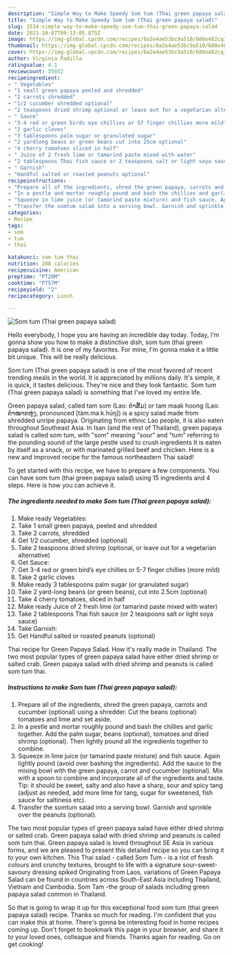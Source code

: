 ```yaml
---
description: "Simple Way to Make Speedy Som tum (Thai green papaya salad)"
title: "Simple Way to Make Speedy Som tum (Thai green papaya salad)"
slug: 3534-simple-way-to-make-speedy-som-tum-thai-green-papaya-salad
date: 2021-10-07T09:13:05.875Z
image: https://img-global.cpcdn.com/recipes/8a2e4ae53bc9a510/680x482cq70/som-tum-thai-green-papaya-salad-recipe-main-photo.jpg
thumbnail: https://img-global.cpcdn.com/recipes/8a2e4ae53bc9a510/680x482cq70/som-tum-thai-green-papaya-salad-recipe-main-photo.jpg
cover: https://img-global.cpcdn.com/recipes/8a2e4ae53bc9a510/680x482cq70/som-tum-thai-green-papaya-salad-recipe-main-photo.jpg
author: Virginia Padilla
ratingvalue: 4.1
reviewcount: 35652
recipeingredient:
- " Vegetables"
- "1 small green papaya peeled and shredded"
- "2 carrots shredded"
- "1/2 cucumber shredded optional"
- "2 teaspoons dried shrimp optional or leave out for a vegetarian alternative"
- " Sauce"
- "3-4 red or green birds eye chillies or 57 finger chillies more mild"
- "2 garlic cloves"
- "3 tablespoons palm sugar or granulated sugar"
- "2 yardlong beans or green beans cut into 25cm optional"
- "4 cherry tomatoes sliced in half"
- " Juice of 2 fresh lime or tamarind paste mixed with water"
- "2 tablespoons Thai fish sauce or 2 teaspoons salt or light soya sauce"
- " Garnish"
- "Handful salted or roasted peanuts optional"
recipeinstructions:
- "Prepare all of the ingredients, shred the green papaya, carrots and cucumber (optional) using a shredder. Cut the beans (optional) tomatoes and lime and set aside."
- "In a pestle and mortar roughly pound and bash the chillies and garlic together. Add the palm sugar, beans (optional), tomatoes and dried shrimp (optional). Then lightly pound all the ingredients together to combine."
- "Squeeze in lime juice (or tamarind paste mixture) and fish sauce. Again lightly pound (avoid over bashing the ingredients). Add the sauce to the mixing bowl with the green papaya, carrot and cucumber (optional). Mix with a spoon to combine and incorporate all of the ingredients and taste. Tip: it should be sweet, salty and also have a sharp, sour and spicy tang (adjust as needed, add more lime for tang, sugar for sweetened, fish sauce for saltiness etc)."
- "Transfer the somtum salad into a serving bowl. Garnish and sprinkle over the peanuts (optional)."
categories:
- Recipe
tags:
- som
- tum
- thai

katakunci: som tum thai 
nutrition: 208 calories
recipecuisine: American
preptime: "PT20M"
cooktime: "PT57M"
recipeyield: "2"
recipecategory: Lunch

---
```



![Som tum (Thai green papaya salad)](https://img-global.cpcdn.com/recipes/8a2e4ae53bc9a510/680x482cq70/som-tum-thai-green-papaya-salad-recipe-main-photo.jpg)

Hello everybody, I hope you are having an incredible day today. Today, I'm gonna show you how to make a distinctive dish, som tum (thai green papaya salad). It is one of my favorites. For mine, I'm gonna make it a little bit unique. This will be really delicious.

Som tum (Thai green papaya salad) is one of the most favored of recent trending meals in the world. It is appreciated by millions daily. It's simple, it is quick, it tastes delicious. They're nice and they look fantastic. Som tum (Thai green papaya salad) is something that I've loved my entire life.

Green papaya salad, called tam som (Lao: ຕໍາສົ້ມ) or tam maak hoong (Lao: ຕໍາໝາກຫຸ່ງ, pronounced [tàm.maːk.hūŋ]) is a spicy salad made from shredded unripe papaya. Originating from ethnic Lao people, it is also eaten throughout Southeast Asia. In Isan (and the rest of Thailand), green papaya salad is called som tum, with &#34;som&#34; meaning &#34;sour&#34; and &#34;tum&#34; referring to the pounding sound of the large pestle used to crush ingredients It is eaten by itself as a snack, or with marinated grilled beef and chicken. Here is a new and improved recipe for the famous northeastern Thai salad!


To get started with this recipe, we have to prepare a few components. You can have som tum (thai green papaya salad) using 15 ingredients and 4 steps. Here is how you can achieve it.

<!--inarticleads1-->

##### The ingredients needed to make Som tum (Thai green papaya salad):

1. Make ready  Vegetables:
1. Take 1 small green papaya, peeled and shredded
1. Take 2 carrots, shredded
1. Get 1/2 cucumber, shredded (optional)
1. Take 2 teaspoons dried shrimp (optional, or leave out for a vegetarian alternative)
1. Get  Sauce:
1. Get 3-4 red or green bird’s eye chillies or 5-7 finger chillies (more mild)
1. Take 2 garlic cloves
1. Make ready 3 tablespoons palm sugar (or granulated sugar)
1. Take 2 yard-long beans (or green beans), cut into 2.5cm (optional)
1. Take 4 cherry tomatoes, sliced in half
1. Make ready  Juice of 2 fresh lime (or tamarind paste mixed with water)
1. Take 2 tablespoons Thai fish sauce (or 2 teaspoons salt or light soya sauce)
1. Take  Garnish:
1. Get Handful salted or roasted peanuts (optional)


Thai recipe for Green Papaya Salad. How it&#39;s really made in Thailand. The two most popular types of green papaya salad have either dried shrimp or salted crab. Green papaya salad with dried shrimp and peanuts is called som tum thai. 

<!--inarticleads2-->

##### Instructions to make Som tum (Thai green papaya salad):

1. Prepare all of the ingredients, shred the green papaya, carrots and cucumber (optional) using a shredder. Cut the beans (optional) tomatoes and lime and set aside.
1. In a pestle and mortar roughly pound and bash the chillies and garlic together. Add the palm sugar, beans (optional), tomatoes and dried shrimp (optional). Then lightly pound all the ingredients together to combine.
1. Squeeze in lime juice (or tamarind paste mixture) and fish sauce. Again lightly pound (avoid over bashing the ingredients). Add the sauce to the mixing bowl with the green papaya, carrot and cucumber (optional). Mix with a spoon to combine and incorporate all of the ingredients and taste. Tip: it should be sweet, salty and also have a sharp, sour and spicy tang (adjust as needed, add more lime for tang, sugar for sweetened, fish sauce for saltiness etc).
1. Transfer the somtum salad into a serving bowl. Garnish and sprinkle over the peanuts (optional).


The two most popular types of green papaya salad have either dried shrimp or salted crab. Green papaya salad with dried shrimp and peanuts is called som tum thai. Green papaya salad is loved throughout SE Asia in various forms, and we are pleased to present this detailed recipe so you can bring it to your own kitchen. This Thai salad - called Som Tum - is a riot of fresh colours and crunchy textures, brought to life with a signature sour-sweet-savoury dressing spiked Originating from Laos, variations of Green Papaya Salad can be found in countries across South-East Asia including Thailand, Vietnam and Cambodia. Som Tam -the group of salads including green papaya salad common in Thailand. 

So that is going to wrap it up for this exceptional food som tum (thai green papaya salad) recipe. Thanks so much for reading. I'm confident that you can make this at home. There's gonna be interesting food in home recipes coming up. Don't forget to bookmark this page in your browser, and share it to your loved ones, colleague and friends. Thanks again for reading. Go on get cooking!
